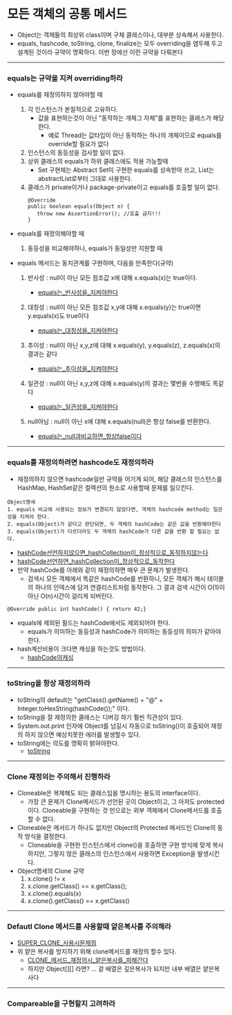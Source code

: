 # 모든 객체의 공통 메서드
- Object는 객체들의 최상위 class이며 구체 클래스이나, 대부분 상속해서 사용한다. 
- equals, hashcode, toString, clone, finalize는 모두 overriding을 염두해 두고 설계된 것이라 규약이 명확하다. 이번 장에선 이런 규약을 다뤄본다

---
### equals는 규약을 지켜 overriding하라
- equals를 재정의하지 않아야할 때 
  1. 각 인스턴스가 본질적으로 고유하다.
     - 값을 표현하는것이 아닌 "동작하는 개체그 자체"를 표현하는 클래스가 해당한다. 
       - 예로 Thread는 값타입이 아닌 동작하는 하나의 개체이므로 equals를 override할 필요가 없다 
  2. 인스턴스의 동등성을 검사할 일이 없다. 
  3. 상위 클래스의 equals가 하위 클래스에도 적용 가능할때 
     - Set 구현체는 Abstract Set이 구현한 equals를 상속받아 쓰고, List는 abstractList로부터 그대로 사용한다.
  4. 클래스가 private이거나 package-private이고 equals를 호출할 일이 없다. 
     ```
     @Override 
     public boolean equals(Object o) {
        throw new AssertionError(); //호출 금지!!!
     }
     ```
- equals를 재정의해야할 때 
  1. 동등성을 비교해야하나, equals가 동일성만 지원할 때

- equals 메서드는 동치관계를 구현하며, 다음을 만족한다(규약)
  1. 반사성 : null이 아닌 모든 참조값 x에 대해 x.equals(x)는 true이다.
  
     - [equals는_반사성을_지켜야한다](https://github.com/jhsong2580/Reading/blob/master/effectivejava/src/test/java/ch03/Example.java)
  
  2. 대칭성 : null이 아닌 모든 참조값 x,y에 대해 x.equals(y)는 true이면 y.equals(x)도 true이다

     - [equals는_대칭성을_지켜야한다](https://github.com/jhsong2580/Reading/blob/master/effectivejava/src/test/java/ch03/Example.java)

  3. 추이성 : null이 아닌 x,y,z에 대해 x.equals(y), y.equals(z), z.equals(x)의 결과는 같다

     - [equals는_추이성을_지켜야한다](https://github.com/jhsong2580/Reading/blob/master/effectivejava/src/test/java/ch03/Example.java)

  4. 일관성 : null이 아닌 x,y,z에 대해 x.equals(y)의 결과는 몇번을 수행해도 똑같다

     - [equals는_일관성을_지켜야한다](https://github.com/jhsong2580/Reading/blob/master/effectivejava/src/test/java/ch03/Example.java)

  5. null아님 : null이 아닌 x에 대해 x.equals(null)은 항상 false를 반환한다.

     - [equals는_null과비교하면_항상false이다](https://github.com/jhsong2580/Reading/blob/master/effectivejava/src/test/java/ch03/Example.java)

---
### equals를 재정의하려면 hashcode도 재정의하라
- 재정의하지 않으면 hashcode일반 규약을 어기게 되어, 해당 클래스의 인스턴스를 HashMap, HashSet같은 컬렉션의 원소로 사용할때 문제를 일으킨다.
```
Object명세
1. equals 비교에 사용되는 정보가 변경되지 않았다면, 객체의 hashcode method는 일관성을 지켜야 한다. 
2. equals(Object)가 같다고 판단되면, 두 객체의 hashCode는 같은 값을 반환해야한다
3. equals(Object)가 다르더라도 두 객체의 hashCode가 다른 값을 반환 할 필요는 없다. 
```

- [hashCode선언하지않으면_hashCollection이_정상적으로_동작하지않는다](https://github.com/jhsong2580/Reading/blob/master/effectivejava/src/test/java/ch03/Example.java)
- [hashCode선언하면_hashCollection이_정상적으로_동작한다](https://github.com/jhsong2580/Reading/blob/master/effectivejava/src/test/java/ch03/Example.java)
- 만약 hashCode를 아래와 같이 재정의하면 매우 큰 문제가 발생한다.
  - 검색시 모든 객체에서 똑같은 hashCode를 반환하니, 모든 객체가 해시 테이블의 하나의 인덱스에 담겨 연결리스트처럼 동작한다. 그 결과 검색 시간이 O(1)이 아닌 O(n)시간이 걸리게 되버린다.
```
@Override public int hashCode() { return 42;}
```
- equals에 제외된 필드는 hashCode에서도 제외되어야 한다. 
  - equals가 의미하는 동등성과 hashCode가 의미하는 동등성의 의미가 같아야 한다. 
- hash계산비용이 크다면 캐싱을 하는것도 방법이다.
  - [hashCode의캐싱](https://github.com/jhsong2580/Reading/blob/master/effectivejava/src/main/java/domain/ch03/item11/PhoneNumberYesHashCode.java)

---
### toString을 항상 재정의하라
- toString의 default는 "getClass().getName() + "@" + Integer.toHexString(hashCode());" 이다. 
- toString을 잘 재정의한 클래스는 디버깅 하기 훨씬 직관성이 있다.
- System.out.print 인자에 Object를 넘길시 자동으로 toString()이 호출되어 재정의 하지 않으면 예상치못한 에러를 발생할수 있다.
- toString에는 의도를 명확히 밝혀야한다.
  - [toString](https://github.com/jhsong2580/Reading/blob/master/effectivejava/src/main/java/domain/ch03/item11/PhoneNumberYesHashCode.java)

---
### Clone 재정의는 주의해서 진행하라
- Cloneable은 복제해도 되는 클래스임을 명시하는 용도의 interface이다. 
  - 가장 큰 문제가 Clone메서드가 선언된 곳이 Object이고, 그 마저도 protected이다. Cloneable을 구현하는 것 만으로는 외부 객체에서 Clone메서드를 호출할 수 없다. 
- Cloneable은 메서드가 하나도 없지만 Object의 Protected 메서드인 Clone의 동작 방식을 결정한다. 
  - Cloneable을 구현한 인스턴스에서 clone()을 호출하면 구현 방식에 맞게 복사하지만, 그렇지 않은 클래스의 인스턴스에서 사용하면 Exception을 발생시킨다. 
- Object명세의 Clone 규약 
  1. x.clone() != x
  2. x.clone.getClass() == x.getClass();
  3. x.clone().equals(x)
  4. x.clone().getClass() == x.getClass()

---
### Defautl Clone 메서드를 사용할때 얕은복사를 주의해라 
- [SUPER_CLONE_사용시문제점](https://github.com/jhsong2580/Reading/blob/master/effectivejava/src/test/java/ch03/Example.java)
- 위 얕은 복사를 방지하기 위해 clone메서드를 재정의 할수 있다. 
  - [CLONE_메서드_재정의시_얕은복사를_피해간다](https://github.com/jhsong2580/Reading/blob/master/effectivejava/src/test/java/ch03/Example.java)
  - 하지만 Object[][] 라면? ... 겉 배열은 깊은복사가 되지만 내부 배열은 얕은복사다

---
### Compareable을 구현할지 고려하라 
